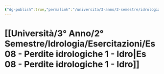 ```yaml
---
{"dg-publish":true,"permalink":"/universita/3-anno/2-semestre/idrologia/esercitazioni/es-08-perdite-idrologiche-1-idro/"}
---
```



# [[Università/3° Anno/2° Semestre/Idrologia/Esercitazioni/Es 08 - Perdite idrologiche 1 - Idro\|Es 08 - Perdite idrologiche 1 - Idro]]


